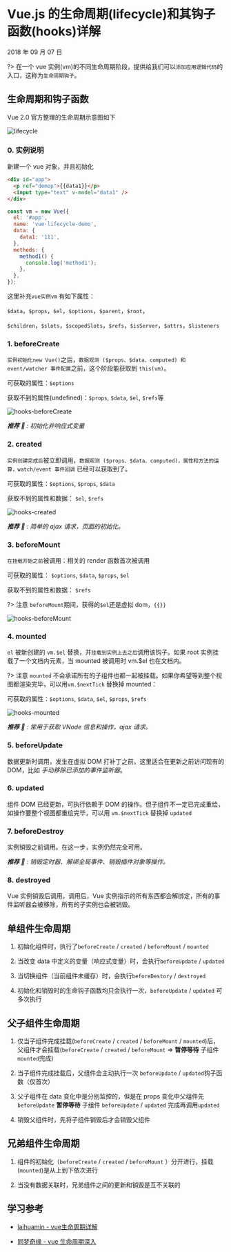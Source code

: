 # Vue.js 的生命周期(lifecycle)和其钩子函数(hooks)详解

2018 年 09 月 07 日

?> 在一个 vue 实例(vm)的不同生命周期阶段，提供给我们可以`添加应用逻辑代码`的入口，这称为`生命周期钩子`。

## 生命周期和钩子函数

Vue 2.0 官方整理的生命周期示意图如下

![lifecycle](../../../_media/vue/lifecycle/main.png)

### 0. 实例说明

新建一个 vue 对象，并且初始化

```html
<div id="app">
  <p ref="demop">{{data1}}</p>
  <input type="text" v-model="data1" />
</div>
```

```javascript
const vm = new Vue({
  el: '#app',
  name: 'vue-lifecycle-demo',
  data: {
    data1: '111',
  },
  methods: {
    method1() {
      console.log('method1');
    },
  },
});
```

这里补充`vue实例vm` 有如下属性：

`$data`，`$props`，`$el`，`$options`，`$parent`，`$root`，

`$children`，`$slots`，`$scopedSlots`，`$refs`，`$isServer`，`$attrs`，`$listeners`

### 1. beforeCreate

`实例初始化new Vue()`之后，`数据观测 ($props、$data、computed) 和 event/watcher 事件配置`之前，这个阶段能获取到 `this(vm)`。

可获取的属性：`$options`

获取不到的属性(undefined)：`$props`, `$data`, `$el`, `$refs`等

![hooks-beforeCreate](../../_media/vue/lifecycle/hooks-beforeCreate.png)

_**推荐** 🔑 : 初始化非响应式变量_

### 2. created

`实例创建完成后`被立即调用，`数据观测 ($props、$data、computed)，属性和方法的运算，watch/event 事件回调` 已经可以获取到了。

可获取的属性：`$options`, `$props`, `$data`

获取不到的属性和数据： `$el`, `$refs`

![hooks-created](../../_media/vue/lifecycle/hooks-created.png)

_**推荐** 🔑 : 简单的 ajax 请求，页面的初始化。_

### 3. beforeMount

`在挂载开始之前`被调用：相关的 render 函数首次被调用

可获取的属性： `$options`, `$data`, `$props`, `$el`

获取不到的属性和数据： `$refs`

?> 注意 `beforeMount`期间，获得的`$el`还是虚拟 dom，`{{}}`

![hooks-beforeMount](../../_media/vue/lifecycle/hooks-beforeMount.png)

### 4. mounted

`el` 被新创建的 `vm.$el` 替换，并`挂载到实例上去之后`调用该钩子。如果 root 实例挂载了一个文档内元素，当 mounted 被调用时 vm.\$el 也在文档内。

?> 注意 `mounted` 不会承诺所有的子组件也都一起被挂载。如果你希望等到整个视图都渲染完毕，可以用`vm.$nextTick` 替换掉 mounted：

可获取的属性：`$options`, `$data`, `$el`, `$props`, `$refs`

![hooks-mounted](../../_media/vue/lifecycle/hooks-mounted.png)

_**推荐** 🔑 : 常用于获取 VNode 信息和操作，ajax 请求。_

### 5. beforeUpdate

数据更新时调用，发生在虚拟 DOM 打补丁之前。这里适合在更新之前访问现有的 DOM，比如 _手动移除已添加的事件监听器_。

### 6. updated

组件 DOM 已经更新，可执行依赖于 DOM 的操作。但子组件不一定已完成重绘，如操作要整个视图都重绘完毕，可以用 `vm.$nextTick` 替换掉 `updated`

### 7. beforeDestroy

实例销毁之前调用。在这一步，实例仍然完全可用。

_**推荐** 🔑 : 销毁定时器、解绑全局事件、销毁插件对象等操作。_

### 8. destroyed

Vue 实例销毁后调用。调用后，Vue 实例指示的所有东西都会解绑定，所有的事件监听器会被移除，所有的子实例也会被销毁。

## 单组件生命周期

  1. 初始化组件时，执行了`beforeCreate` / `created` / `beforeMount` / `mounted`

  2. 当改变 data 中定义的变量（响应式变量）时，会执行`beforeUpdate` / `updated`

  3. 当切换组件（当前组件未缓存）时，会执行`beforeDestory` / `destroyed`

  4. 初始化和销毁时的生命钩子函数均只会执行一次，`beforeUpdate` / `updated` 可多次执行


## 父子组件生命周期

  1. 仅当子组件完成挂载(`beforeCreate` / `created` / `beforeMount` / `mounted`)后，父组件才会挂载(`beforeCreate` / `created` / `beforeMount` => **暂停等待** 子组件`mounted`完成)

  2. 当子组件完成挂载后，父组件会主动执行一次 `beforeUpdate` / `updated`钩子函数（仅首次）

  3. 父子组件在 data 变化中是分别监控的，但是在 props 变化中父组件先`beforeUpdate` **暂停等待** 子组件 `beforeUpdate` / `updated` 完成再调用`updated`

  4. 销毁父组件时，先将子组件销毁后才会销毁父组件

## 兄弟组件生命周期

  1. 组件的初始化（`beforeCreate` / `created` / `beforeMount` ）分开进行，挂载(`mounted`)是从上到下依次进行

  2. 当没有数据关联时，兄弟组件之间的更新和销毁是互不关联的


## 学习参考

  * [laihuamin - vue生命周期详解](https://juejin.im/post/5afd7eb16fb9a07ac5605bb3)

  * [同梦奇缘 - vue 生命周期深入](https://juejin.im/entry/5aee8fbb518825671952308c)